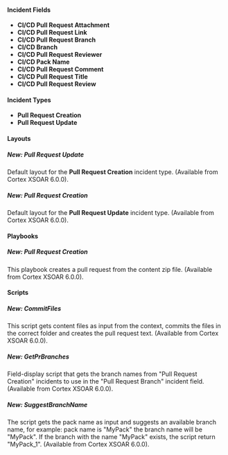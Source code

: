 
#### Incident Fields
- **CI/CD Pull Request Attachment**
- **CI/CD Pull Request Link**
- **CI/CD Pull Request Branch**
- **CI/CD Branch**
- **CI/CD Pull Request Reviewer**
- **CI/CD Pack Name**
- **CI/CD Pull Request Comment**
- **CI/CD Pull Request Title**
- **CI/CD Pull Request Review**

#### Incident Types
- **Pull Request Creation**
- **Pull Request Update**

#### Layouts
##### New: Pull Request Update
Default layout for the **Pull Request Creation** incident type. (Available from Cortex XSOAR 6.0.0).
##### New: Pull Request Creation
Default layout for the **Pull Request Update** incident type. (Available from Cortex XSOAR 6.0.0).

#### Playbooks
##### New: Pull Request Creation
This playbook creates a pull request from the content zip file. (Available from Cortex XSOAR 6.0.0).

#### Scripts
##### New: CommitFiles
This script gets content files as input from the context, commits the files in the correct folder and creates the pull request text. (Available from Cortex XSOAR 6.0.0).
##### New: GetPrBranches
Field-display script that gets the branch names from "Pull Request Creation" incidents to use in the "Pull Request Branch" incident field. (Available from Cortex XSOAR 6.0.0).
##### New: SuggestBranchName
The script gets the pack name as input and suggests an available branch name, for example:
pack name is "MyPack" the branch name will be "MyPack".
If the branch with the name "MyPack" exists, the script return "MyPack_1".
 (Available from Cortex XSOAR 6.0.0).
